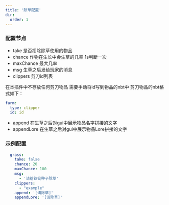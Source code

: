 ```yaml
---
title: '除草配置'
dir: 
  order: 1
---
```


### 配置节点

- take 是否扣除除草使用的物品
- chance 作物在生长中会生草的几率 1s判断一次
- maxChance 最大几率
- msg 生草之后发给玩家的消息
- clippers 剪刀id列表

在本插件中不存放任何剪刀物品 需要手动将id写到物品的nbt中
剪刀物品的nbt格式如下：
``` yaml
farm:
  type: clipper
  id: id
```
- append 在生草之后对gui中展示物品名字拼接的文字
- appendLore 在生草之后对gui中展示物品Lore拼接的文字


### 示例配置

``` yaml
  grass:
    take: false
    chance: 20
    maxChance: 100
    msg:
      - '请给铁锭种子除草'
    clippers:
      - "example"
    append: '[请除草]'
    appendLore: '[请除草]'
```

